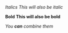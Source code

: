 *Italics*
_This will also be italic_

**Bold**
__This will also be bold__

_You **can** combine them_

